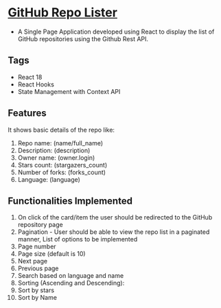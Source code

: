 # [GitHub Repo Lister](https://muhesh-kumar.github.io/github-repo-lister)

- A Single Page Application developed using React to display the list of GitHub repositories using the Github Rest API.

## Tags

- React 18
- React Hooks
- State Management with Context API

## Features

It shows basic details of the repo like:

1. Repo name: (name/full_name)
2. Description: (description)
3. Owner name: (owner.login)
4. Stars count: (stargazers_count)
5. Number of forks: (forks_count)
6. Language: (language)

## Functionalities Implemented

1. On click of the card/item the user should be redirected to the GitHub repository page
2. Pagination - User should be able to view the repo list in a paginated manner, List of options to be implemented
3. Page number
4. Page size (default is 10)
5. Next page
6. Previous page
7. Search based on language and name
8. Sorting (Ascending and Descending):
9. Sort by stars
10. Sort by Name

